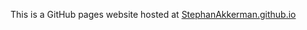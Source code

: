 This is a GitHub pages website hosted at [StephanAkkerman.github.io](https://stephanakkerman.github.io/)
